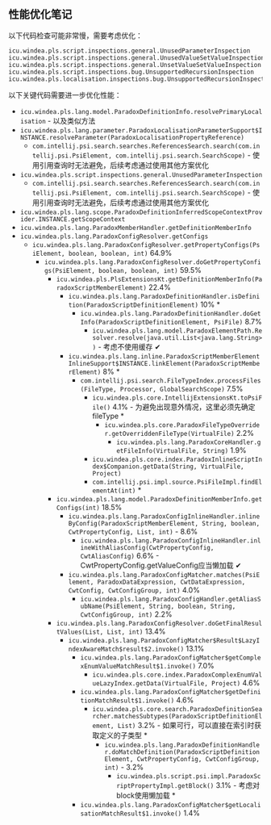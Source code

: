 ## 性能优化笔记

以下代码检查可能非常慢，需要考虑优化：

```
icu.windea.pls.script.inspections.general.UnusedParameterInspection
icu.windea.pls.script.inspections.general.UnusedValueSetValueInspection
icu.windea.pls.script.inspections.general.UnsetValueSetValueInspection
icu.windea.pls.script.inspections.bug.UnsupportedRecursionInspection
icu.windea.pls.localisation.inspections.bug.UnsupportedRecursionInspection
```

以下关键代码需要进一步优化性能：

* `icu.windea.pls.lang.model.ParadoxDefinitionInfo.resolvePrimaryLocalisation` - 以及类似方法
* `icu.windea.pls.lang.parameter.ParadoxLocalisationParameterSupport$INSTANCE.resolveParameter(ParadoxLocalisationPropertyReference)`
  * `com.intellij.psi.search.searches.ReferencesSearch.search(com.intellij.psi.PsiElement, com.intellij.psi.search.SearchScope)` - 使用引用查询时无法避免，后续考虑通过使用其他方案优化
* `icu.windea.pls.script.inspections.general.UnusedParameterInspection`
  * `com.intellij.psi.search.searches.ReferencesSearch.search(com.intellij.psi.PsiElement, com.intellij.psi.search.SearchScope)` - 使用引用查询时无法避免，后续考虑通过使用其他方案优化
* `icu.windea.pls.lang.scope.ParadoxDefinitionInferredScopeContextProvider.INSTANCE.getScopeContext`
* `icu.windea.pls.lang.ParadoxMemberHandler.getDefinitionMemberInfo`
* `icu.windea.pls.lang.ParadoxConfigResolver.getConfigs`
  * `icu.windea.pls.lang.ParadoxConfigResolver.getPropertyConfigs(PsiElement, boolean, boolean, int)` 64.9%
    * `icu.windea.pls.lang.ParadoxConfigResolver.doGetPropertyConfigs(PsiElement, boolean, boolean, int)` 59.5%
      * `icu.windea.pls.PlsExtensionsKt.getDefinitionMemberInfo(ParadoxScriptMemberElement)` 22.4%
        * `icu.windea.pls.lang.ParadoxDefinitionHandler.isDefinition(ParadoxScriptDefinitionElement)` 10% *
          * `icu.windea.pls.lang.ParadoxDefinitionHandler.doGetInfo(ParadoxScriptDefinitionElement, PsiFile)` 8.7%
            * `icu.windea.pls.lang.model.ParadoxElementPath.Resolver.resolve(java.util.List<java.lang.String>)` - 考虑不使用缓存 ✔
        * `icu.windea.pls.lang.inline.ParadoxScriptMemberElementInlineSupport$INSTANCE.linkElement(ParadoxScriptMemberElement)` 8% *
          * `com.intellij.psi.search.FileTypeIndex.processFiles(FileType, Processor, GlobalSearchScope)` 7.5%
            * `icu.windea.pls.core.IntellijExtensionsKt.toPsiFile()` 4.1% - 为避免出现意外情况，这里必须先确定fileType *
              * `icu.windea.pls.core.ParadoxFileTypeOverrider.getOverriddenFileType(VirtualFile)` 2.2%
                * `icu.windea.pls.lang.ParadoxCoreHandler.getFileInfo(VirtualFile, String)` 1.9%
            * `icu.windea.pls.core.index.ParadoxInlineScriptIndex$Companion.getData(String, VirtualFile, Project)`
            * `com.intellij.psi.impl.source.PsiFileImpl.findElementAt(int)` *
      * `icu.windea.pls.lang.model.ParadoxDefinitionMemberInfo.getConfigs(int)` 18.5%
        * `icu.windea.pls.lang.ParadoxConfigInlineHandler.inlineByConfig(ParadoxScriptMemberElement, String, boolean, CwtPropertyConfig, List, int)` - 8.6%
          * `icu.windea.pls.lang.ParadoxConfigInlineHandler.inlineWithAliasConfig(CwtPropertyConfig, CwtAliasConfig)` 6.6% - CwtPropertyConfig.getValueConfig应当懒加载 ✔
        * `icu.windea.pls.lang.ParadoxConfigMatcher.matches(PsiElement, ParadoxDataExpression, CwtDataExpression, CwtConfig, CwtConfigGroup, int)` 4.0%
          * `icu.windea.pls.lang.ParadoxConfigHandler.getAliasSubName(PsiElement, String, boolean, String, CwtConfigGroup, int)` 2.2%
      * `icu.windea.pls.lang.ParadoxConfigResolver.doGetFinalResultValues(List, List, int)` 13.4%
        * `icu.windea.pls.lang.ParadoxConfigMatcher$Result$LazyIndexAwareMatch$result$2.invoke()` 13.1%
          * `icu.windea.pls.lang.ParadoxConfigMatcher$getComplexEnumValueMatchResult$1.invoke()` 7.0%
            * `icu.windea.pls.core.index.ParadoxComplexEnumValueLazyIndex.getData(VirtualFile, Project)` 4.6%
          * `icu.windea.pls.lang.ParadoxConfigMatcher$getDefinitionMatchResult$1.invoke()` 4.6%
            * `icu.windea.pls.core.search.ParadoxDefinitionSearcher.matchesSubtypes(ParadoxScriptDefinitionElement, List)` 3.2% - 如果可行，可以直接在索引时获取定义的子类型 * 
              * `icu.windea.pls.lang.ParadoxDefinitionHandler.doMatchDefinition(ParadoxScriptDefinitionElement, CwtPropertyConfig, CwtConfigGroup, int)` - 3.2%
                * `icu.windea.pls.script.psi.impl.ParadoxScriptPropertyImpl.getBlock()` 3.1% - 考虑对block使用懒加载 * 
          * `icu.windea.pls.lang.ParadoxConfigMatcher$getLocalisationMatchResult$1.invoke()` 1.4%